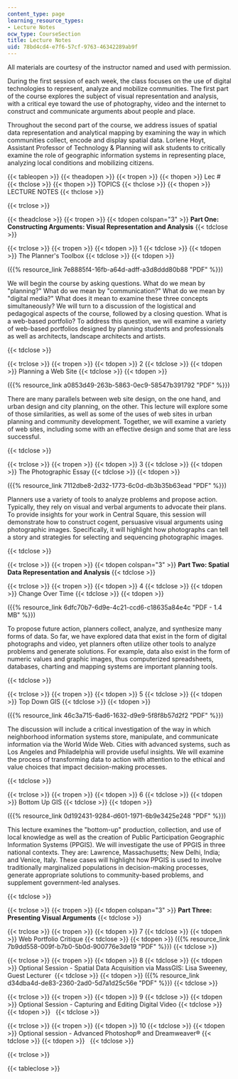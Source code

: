 ```yaml
---
content_type: page
learning_resource_types:
- Lecture Notes
ocw_type: CourseSection
title: Lecture Notes
uid: 78bd4cd4-e7f6-57cf-9763-46342289ab9f
---
```


All materials are courtesy of the instructor named and used with permission.

During the first session of each week, the class focuses on the use of digital technologies to represent, analyze and mobilize communities. The first part of the course explores the subject of visual representation and analysis, with a critical eye toward the use of photography, video and the internet to construct and communicate arguments about people and place.

Throughout the second part of the course, we address issues of spatial data representation and analytical mapping by examining the way in which communities collect, encode and display spatial data. Lorlene Hoyt, Assistant Professor of Technology & Planning will ask students to critically examine the role of geographic information systems in representing place, analyzing local conditions and mobilizing citizens.

{{< tableopen >}}
{{< theadopen >}}
{{< tropen >}}
{{< thopen >}}
Lec #
{{< thclose >}}
{{< thopen >}}
TOPICS
{{< thclose >}}
{{< thopen >}}
LECTURE NOTES
{{< thclose >}}

{{< trclose >}}

{{< theadclose >}}
{{< tropen >}}
{{< tdopen colspan="3" >}}
**Part One: Constructing Arguments: Visual Representation and Analysis**
{{< tdclose >}}

{{< trclose >}}
{{< tropen >}}
{{< tdopen >}}
1
{{< tdclose >}}
{{< tdopen >}}
The Planner's Toolbox
{{< tdclose >}}
{{< tdopen >}}


({{% resource_link 7e8885f4-16fb-a64d-adff-a3d8ddd80b88 "PDF" %}})

We will begin the course by asking questions. What do we mean by "planning?" What do we mean by "communication?" What do we mean by "digital media?" What does it mean to examine these three concepts simultaneously? We will turn to a discussion of the logistical and pedagogical aspects of the course, followed by a closing question. What is a web-based portfolio? To address this question, we will examine a variety of web-based portfolios designed by planning students and professionals as well as architects, landscape architects and artists.


{{< tdclose >}}

{{< trclose >}}
{{< tropen >}}
{{< tdopen >}}
2
{{< tdclose >}}
{{< tdopen >}}
Planning a Web Site
{{< tdclose >}}
{{< tdopen >}}


({{% resource_link a0853d49-263b-5863-0ec9-58547b391792 "PDF" %}})

There are many parallels between web site design, on the one hand, and urban design and city planning, on the other. This lecture will explore some of those similarities, as well as some of the uses of web sites in urban planning and community development. Together, we will examine a variety of web sites, including some with an effective design and some that are less successful.


{{< tdclose >}}

{{< trclose >}}
{{< tropen >}}
{{< tdopen >}}
3
{{< tdclose >}}
{{< tdopen >}}
The Photographic Essay
{{< tdclose >}}
{{< tdopen >}}


({{% resource_link 7112dbe8-2d32-1773-6c0d-db3b35b63ead "PDF" %}})

Planners use a variety of tools to analyze problems and propose action. Typically, they rely on visual and verbal arguments to advocate their plans. To provide insights for your work in Central Square, this session will demonstrate how to construct cogent, persuasive visual arguments using photographic images. Specifically, it will highlight how photographs can tell a story and strategies for selecting and sequencing photographic images.


{{< tdclose >}}

{{< trclose >}}
{{< tropen >}}
{{< tdopen colspan="3" >}}
**Part Two: Spatial Data Representation and Analysis**
{{< tdclose >}}

{{< trclose >}}
{{< tropen >}}
{{< tdopen >}}
4
{{< tdclose >}}
{{< tdopen >}}
Change Over Time
{{< tdclose >}}
{{< tdopen >}}


({{% resource_link 6dfc70b7-6d9e-4c21-ccd6-c18635a84e4c "PDF - 1.4 MB" %}})

To propose future action, planners collect, analyze, and synthesize many forms of data. So far, we have explored data that exist in the form of digital photographs and video, yet planners often utilize other tools to analyze problems and generate solutions. For example, data also exist in the form of numeric values and graphic images, thus computerized spreadsheets, databases, charting and mapping systems are important planning tools.


{{< tdclose >}}

{{< trclose >}}
{{< tropen >}}
{{< tdopen >}}
5
{{< tdclose >}}
{{< tdopen >}}
Top Down GIS
{{< tdclose >}}
{{< tdopen >}}


({{% resource_link 46c3a715-6ad6-1632-d9e9-5f8f8b57d2f2 "PDF" %}})

The discussion will include a critical investigation of the way in which neighborhood information systems store, manipulate, and communicate information via the World Wide Web. Cities with advanced systems, such as Los Angeles and Philadelphia will provide useful insights. We will examine the process of transforming data to action with attention to the ethical and value choices that impact decision-making processes.


{{< tdclose >}}

{{< trclose >}}
{{< tropen >}}
{{< tdopen >}}
6
{{< tdclose >}}
{{< tdopen >}}
Bottom Up GIS
{{< tdclose >}}
{{< tdopen >}}


({{% resource_link 0d192431-9284-d601-1971-6b9e3425e248 "PDF" %}})

This lecture examines the "bottom-up" production, collection, and use of local knowledge as well as the creation of Public Participation Geographic Information Systems (PPGIS). We will investigate the use of PPGIS in three national contexts. They are: Lawrence, Massachusetts; New Delhi, India; and Venice, Italy. These cases will highlight how PPGIS is used to involve traditionally marginalized populations in decision-making processes, generate appropriate solutions to community-based problems, and supplement government-led analyses.


{{< tdclose >}}

{{< trclose >}}
{{< tropen >}}
{{< tdopen colspan="3" >}}
**Part Three: Presenting Visual Arguments**
{{< tdclose >}}

{{< trclose >}}
{{< tropen >}}
{{< tdopen >}}
7
{{< tdclose >}}
{{< tdopen >}}
Web Portfolio Critique
{{< tdclose >}}
{{< tdopen >}}
({{% resource_link 7b9dd558-009f-b7b0-5b0d-900776e3de19 "PDF" %}})
{{< tdclose >}}

{{< trclose >}}
{{< tropen >}}
{{< tdopen >}}
8
{{< tdclose >}}
{{< tdopen >}}
Optional Session - Spatial Data Acquisition via MassGIS: Lisa Sweeney, Guest Lecturer 
{{< tdclose >}}
{{< tdopen >}}
({{% resource_link d34dba4d-de83-2360-2ad0-5d7a1d25c56e "PDF" %}})
{{< tdclose >}}

{{< trclose >}}
{{< tropen >}}
{{< tdopen >}}
9
{{< tdclose >}}
{{< tdopen >}}
Optional Session - Capturing and Editing Digital Video
{{< tdclose >}}
{{< tdopen >}}
 
{{< tdclose >}}

{{< trclose >}}
{{< tropen >}}
{{< tdopen >}}
10
{{< tdclose >}}
{{< tdopen >}}
Optional session - Advanced Photoshop® and Dreamweaver®
{{< tdclose >}}
{{< tdopen >}}
 
{{< tdclose >}}

{{< trclose >}}

{{< tableclose >}}